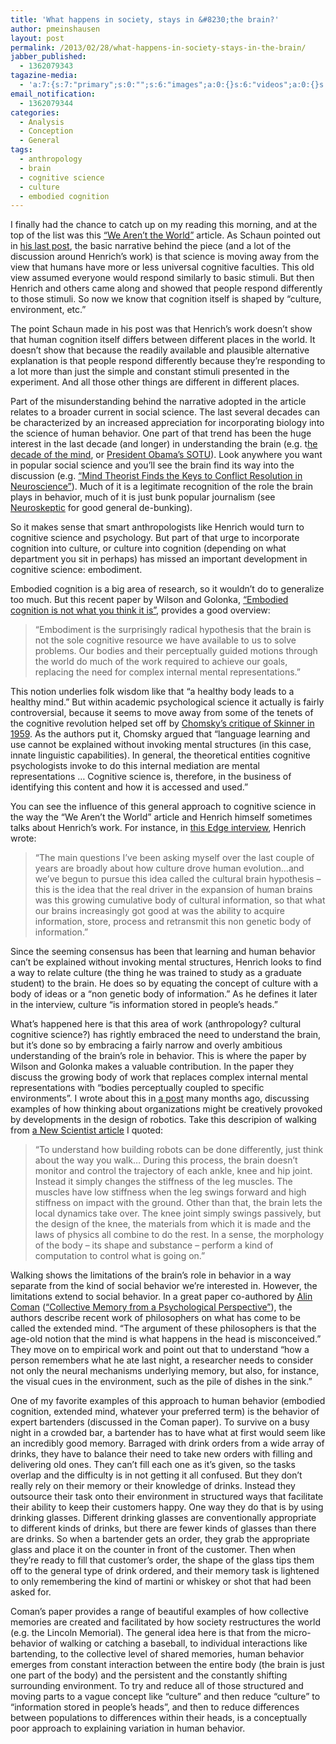 ```yaml
---
title: 'What happens in society, stays in &#8230;the brain?'
author: pmeinshausen
layout: post
permalink: /2013/02/28/what-happens-in-society-stays-in-the-brain/
jabber_published:
  - 1362079343
tagazine-media:
  - 'a:7:{s:7:"primary";s:0:"";s:6:"images";a:0:{}s:6:"videos";a:0:{}s:11:"image_count";i:0;s:6:"author";s:8:"20544712";s:7:"blog_id";s:8:"32115977";s:9:"mod_stamp";s:19:"2013-02-28 19:22:22";}'
email_notification:
  - 1362079344
categories:
  - Analysis
  - Conception
  - General
tags:
  - anthropology
  - brain
  - cognitive science
  - culture
  - embodied cognition
---
```

I finally had the chance to catch up on my reading this morning, and at the top of the list was this [&#8220;We Aren&#8217;t the World&#8221;][1] article. As Schaun pointed out in [his last post][2], the basic narrative behind the piece (and a lot of the discussion around Henrich&#8217;s work) is that science is moving away from the view that humans have more or less universal cognitive faculties. This old view assumed everyone would respond similarly to basic stimuli. But then Henrich and others came along and showed that people respond differently to those stimuli. So now we know that cognition itself is shaped by “culture, environment, etc.&#8221;<!--more-->

The point Schaun made in his post was that Henrich&#8217;s work doesn&#8217;t show that human cognition itself differs between different places in the world. It doesn&#8217;t show that because the readily available and plausible alternative explanation is that people respond differently because they&#8217;re responding to a lot more than just the simple and constant stimuli presented in the experiment. And all those other things are different in different places.

Part of the misunderstanding behind the narrative adopted in the article relates to a broader current in social science. The last several decades can be characterized by an increased appreciation for incorporating biology into the science of human behavior. One part of that trend has been the huge interest in the last decade (and longer) in understanding the brain (e.g. t[he decade of the mind][3], or [President Obama&#8217;s SOTU][4]). Look anywhere you want in popular social science and you&#8217;ll see the brain find its way into the discussion (e.g. [&#8220;Mind Theorist Finds the Keys to Conflict Resolution in Neuroscience&#8221;][5]). Much of it is a legitimate recognition of the role the brain plays in behavior, much of it is just bunk popular journalism (see [Neuroskeptic][6] for good general de-bunking).

So it makes sense that smart anthropologists like Henrich would turn to cognitive science and psychology. But part of that urge to incorporate cognition into culture, or culture into cognition (depending on what department you sit in perhaps) has missed an important development in cognitive science: embodiment.

Embodied cognition is a big area of research, so it wouldn&#8217;t do to generalize too much. But this recent paper by Wilson and Golonka, [&#8220;Embodied cognition is not what you think it is&#8221;][7], provides a good overview:

> &#8220;Embodiment is the surprisingly radical hypothesis that the brain is not the sole cognitive resource we have available to us to solve problems. Our bodies and their perceptually guided motions through the world do much of the work required to achieve our goals, replacing the need for complex internal mental representations.&#8221;

This notion underlies folk wisdom like that &#8220;a healthy body leads to a healthy mind.&#8221; But within academic psychological science it actually is fairly controversial, because it seems to move away from some of the tenets of the cognitive revolution helped set off by [Chomsky&#8217;s critique of Skinner in 1959][8]. As the authors put it, Chomsky argued that &#8220;language learning and use cannot be explained without invoking mental structures (in this case, innate linguistic capabilities). In general, the theoretical entities cognitive psychologists invoke to do this internal mediation are mental representations … Cognitive science is, therefore, in the business of identifying this content and how it is accessed and used.&#8221;

You can see the influence of this general approach to cognitive science in the way the &#8220;We Aren&#8217;t the World&#8221; article and Henrich himself sometimes talks about Henrich&#8217;s work. For instance, in [this Edge interview][9], Henrich wrote:

> &#8220;The main questions I&#8217;ve been asking myself over the last couple of years are broadly about how culture drove human evolution&#8230;and we&#8217;ve begun to pursue this idea called the cultural brain hypothesis &#8211; this is the idea that the real driver in the expansion of human brains was this growing cumulative body of cultural information, so that what our brains increasingly got good at was the ability to acquire information, store, process and retransmit this non genetic body of information.&#8221;

Since the seeming consensus has been that learning and human behavior can&#8217;t be explained without invoking mental structures, Henrich looks to find a way to relate culture (the thing he was trained to study as a graduate student) to the brain. He does so by equating the concept of culture with a body of ideas or a &#8220;non genetic body of information.&#8221; As he defines it later in the interview, culture &#8220;is information stored in people&#8217;s heads.&#8221;

What&#8217;s happened here is that this area of work (anthropology? cultural cognitive science?) has rightly embraced the need to understand the brain, but it&#8217;s done so by embracing a fairly narrow and overly ambitious understanding of the brain&#8217;s role in behavior. This is where the paper by Wilson and Golonka makes a valuable contribution. In the paper they discuss the growing body of work that replaces complex internal mental representations with “bodies perceptually coupled to specific environments”. I wrote about this in [a post][10] many months ago, discussing examples of how thinking about organizations might be creatively provoked by developments in the design of robotics. Take this descripion of walking from [a New Scientist article][11] I quoted:

> &#8220;To understand how building robots can be done differently, just think about the way you walk&#8230; During this process, the brain doesn&#8217;t monitor and control the trajectory of each ankle, knee and hip joint. Instead it simply changes the stiffness of the leg muscles. The muscles have low stiffness when the leg swings forward and high stiffness on impact with the ground. Other than that, the brain lets the local dynamics take over. The knee joint simply swings passively, but the design of the knee, the materials from which it is made and the laws of physics all combine to do the rest. In a sense, the morphology of the body &#8211; its shape and substance &#8211; perform a kind of computation to control what is going on.&#8221;

Walking shows the limitations of the brain&#8217;s role in behavior in a way separate from the kind of social behavior we&#8217;re interested in. However, the limitations extend to social behavior. In a great paper co-authored by [Alin Coman][12] ([&#8220;Collective Memory from a Psychological Perspective&#8221;][13]), the authors describe recent work of philosophers on what has come to be called the extended mind. “The argument of these philosophers is that the age-old notion that the mind is what happens in the head is misconceived.&#8221; They move on to empirical work and point out that to understand &#8220;how a person remembers what he ate last night, a researcher needs to consider not only the neural mechanisms underlying memory, but also, for instance, the visual cues in the environment, such as the pile of dishes in the sink.&#8221;

One of my favorite examples of this approach to human behavior (embodied cognition, extended mind, whatever your preferred term) is the behavior of expert bartenders (discussed in the Coman paper). To survive on a busy night in a crowded bar, a bartender has to have what at first would seem like an incredibly good memory. Barraged with drink orders from a wide array of drinks, they have to balance their need to take new orders with filling and delivering old ones. They can&#8217;t fill each one as it&#8217;s given, so the tasks overlap and the difficulty is in not getting it all confused. But they don&#8217;t really rely on their memory or their knowledge of drinks. Instead they outsource their task onto their environment in structured ways that facilitate their ability to keep their customers happy. One way they do that is by using drinking glasses. Different drinking glasses are conventionally appropriate to different kinds of drinks, but there are fewer kinds of glasses than there are drinks. So when a bartender gets an order, they grab the appropriate glass and place it on the counter in front of the customer. Then when they&#8217;re ready to fill that customer&#8217;s order, the shape of the glass tips them off to the general type of drink ordered, and their memory task is lightened to only remembering the kind of martini or whiskey or shot that had been asked for.

Coman&#8217;s paper provides a range of beautiful examples of how collective memories are created and facilitated by how society restructures the world (e.g. the Lincoln Memorial). The general idea here is that from the micro-behavior of walking or catching a baseball, to individual interactions like bartending, to the collective level of shared memories, human behavior emerges from constant interaction between the entire body (the brain is just one part of the body) and the persistent and the constantly shifting surrounding environment. To try and reduce all of those structured and moving parts to a vague concept like &#8220;culture&#8221; and then reduce &#8220;culture&#8221; to &#8220;information stored in people&#8217;s heads&#8221;, and then to reduce differences between populations to differences within their heads, is a conceptually poor approach to explaining variation in human behavior.<b id="internal-source-marker_0.5770575543865561"> </b>

 [1]: http://www.psmag.com/magazines/pacific-standard-cover-story/joe-henrich-weird-ultimatum-game-shaking-up-psychology-economics-53135/
 [2]: http://houseofstones.me/2013/02/27/cognition-and-behavior-getting-to-different-ends-from-the-same-beginning/#comments
 [3]: http://en.wikipedia.org/wiki/Decade_of_the_Mind
 [4]: http://www.nytimes.com/2013/02/18/science/project-seeks-to-build-map-of-human-brain.html?pagewanted=all
 [5]: http://www.scientificamerican.com/article.cfm?id=mind-theorist-finds-keys-to-conflict-resolution-neuroscience
 [6]: http://blogs.discovermagazine.com/neuroskeptic/#.US-R6Fpxte4
 [7]: http://www.frontiersin.org/Cognitive_Science/10.3389/fpsyg.2013.00058/full
 [8]: http://www.jstor.org/stable/411334?origin=crossref&
 [9]: http://edge.org/conversation/how-culture-drove-human-evolution
 [10]: http://houseofstones.me/2012/03/26/organizations-may-have-leaders-but-organizational-thinking-shouldnt/
 [11]: http://www.newscientist.com/article/mg21228382.100-squishybots-soft-bendy-and-smarter-than-ever.html
 [12]: http://www.princeton.edu/~acoman/Home.html
 [13]: http://www.princeton.edu/~acoman/Publications_files/Coman%20et%20al.%20%282009%29-IJPCS.pdf
